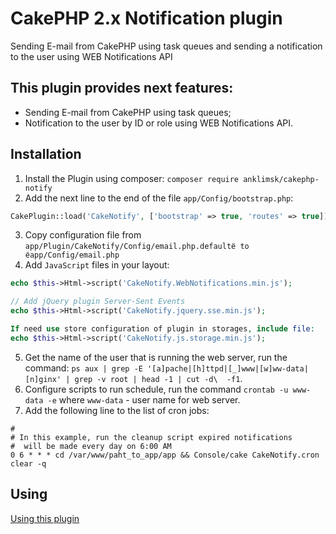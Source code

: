# CakePHP 2.x Notification plugin

Sending E-mail from CakePHP using task queues and sending a notification to the user using WEB Notifications API

## This plugin provides next features:

- Sending E-mail from CakePHP using task queues;
- Notification to the user by ID or role using WEB Notifications API.

## Installation

1. Install the Plugin using composer: `composer require anklimsk/cakephp-notify`
2. Add the next line to the end of the file `app/Config/bootstrap.php`:
```php
CakePlugin::load('CakeNotify', ['bootstrap' => true, 'routes' => true]);
```
3. Copy configuration file from `app/Plugin/CakeNotify/Config/email.php.defaultё to ёapp/Config/email.php`
4. Add `JavaScript` files in your layout:
```php
echo $this->Html->script('CakeNotify.WebNotifications.min.js');

// Add jQuery plugin Server-Sent Events
echo $this->Html->script('CakeNotify.jquery.sse.min.js');

If need use store configuration of plugin in storages, include file:
echo $this->Html->script('CakeNotify.js.storage.min.js');
```
5. Get the name of the user that is running the web server, run the command:
`ps aux | grep -E '[a]pache|[h]ttpd|[_]www|[w]ww-data|[n]ginx' | grep -v root | head -1 | cut -d\  -f1`.
6. Configure scripts to run schedule, run the command `crontab -u www-data -e` where
`www-data` - user name for web server.
7. Add the following line to the list of cron jobs:
```
#
# In this example, run the cleanup script expired notifications 
#  will be made every day on 6:00 AM 
0 6 * * * cd /var/www/paht_to_app/app && Console/cake CakeNotify.cron clear -q
```

## Using

[Using this plugin](docs/USING.md)
